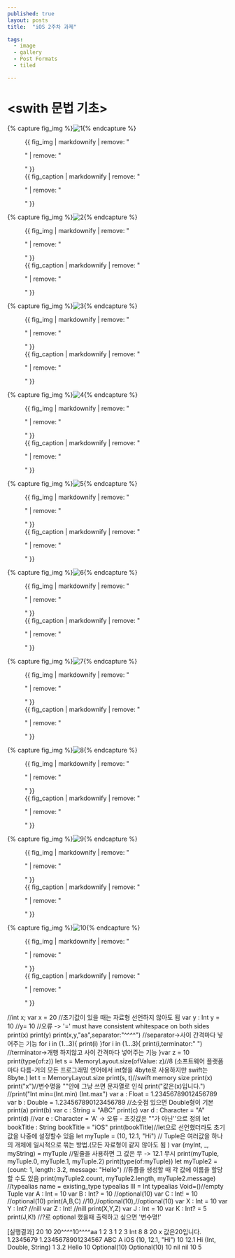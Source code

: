 ```yaml
---
published: true
layout: posts
title:  "iOS 2주차 과제"

tags:
  - image
  - gallery
  - Post Formats
  - tiled

---
```


# <swith 문법 기초>




{% capture fig_img %}![1](https://github.com/dakyo705/dakyo705.github.io/assets/144701214/06362c57-3c01-4780-a48a-ac6ece4a586c){% endcapture %}
<figure>
  {{ fig_img | markdownify | remove: "<p>" | remove: "</p>" }}
  <figcaption>{{ fig_caption | markdownify | remove: "<p>" | remove: "</p>" }}</figcaption>
</figure>

{% capture fig_img %}![2](https://github.com/dakyo705/dakyo705.github.io/assets/144701214/e14025a3-7d26-4c63-84c4-8b004a876e7b){% endcapture %}
<figure>
  {{ fig_img | markdownify | remove: "<p>" | remove: "</p>" }}
  <figcaption>{{ fig_caption | markdownify | remove: "<p>" | remove: "</p>" }}</figcaption>
</figure>

{% capture fig_img %}![3](https://github.com/dakyo705/dakyo705.github.io/assets/144701214/b6414df0-c0a3-4f1e-9440-ed00899de56d){% endcapture %}
<figure>
  {{ fig_img | markdownify | remove: "<p>" | remove: "</p>" }}
  <figcaption>{{ fig_caption | markdownify | remove: "<p>" | remove: "</p>" }}</figcaption>
</figure>

{% capture fig_img %}![4](https://github.com/dakyo705/dakyo705.github.io/assets/144701214/76eb12cd-ce67-4cbe-b3ec-6ed343852794){% endcapture %}
<figure>
  {{ fig_img | markdownify | remove: "<p>" | remove: "</p>" }}
  <figcaption>{{ fig_caption | markdownify | remove: "<p>" | remove: "</p>" }}</figcaption>
</figure>

{% capture fig_img %}![5](https://github.com/dakyo705/dakyo705.github.io/assets/144701214/20913724-1886-4d70-993b-b1fa40123e1f){% endcapture %}
<figure>
  {{ fig_img | markdownify | remove: "<p>" | remove: "</p>" }}
  <figcaption>{{ fig_caption | markdownify | remove: "<p>" | remove: "</p>" }}</figcaption>
</figure>

{% capture fig_img %}![6](https://github.com/dakyo705/dakyo705.github.io/assets/144701214/3c80017e-0cab-4214-9d07-b5b42003044c){% endcapture %}
<figure>
  {{ fig_img | markdownify | remove: "<p>" | remove: "</p>" }}
  <figcaption>{{ fig_caption | markdownify | remove: "<p>" | remove: "</p>" }}</figcaption>
</figure>

{% capture fig_img %}![7](https://github.com/dakyo705/dakyo705.github.io/assets/144701214/960cdfe2-5466-4ac3-9b98-592a60fe138d){% endcapture %}
<figure>
  {{ fig_img | markdownify | remove: "<p>" | remove: "</p>" }}
  <figcaption>{{ fig_caption | markdownify | remove: "<p>" | remove: "</p>" }}</figcaption>
</figure>

{% capture fig_img %}![8](https://github.com/dakyo705/dakyo705.github.io/assets/144701214/cef30570-4a7c-4e8b-a4e6-227427da37a8){% endcapture %}
<figure>
  {{ fig_img | markdownify | remove: "<p>" | remove: "</p>" }}
  <figcaption>{{ fig_caption | markdownify | remove: "<p>" | remove: "</p>" }}</figcaption>
</figure>

{% capture fig_img %}![9](https://github.com/dakyo705/dakyo705.github.io/assets/144701214/a8d8d556-fe59-4e54-bd1a-60d1b480ba5f){% endcapture %}
<figure>
  {{ fig_img | markdownify | remove: "<p>" | remove: "</p>" }}
  <figcaption>{{ fig_caption | markdownify | remove: "<p>" | remove: "</p>" }}</figcaption>
</figure>

{% capture fig_img %}![10](https://github.com/dakyo705/dakyo705.github.io/assets/144701214/ab384f2e-e70b-465b-92e1-9a39a22da90f){% endcapture %}
<figure>
  {{ fig_img | markdownify | remove: "<p>" | remove: "</p>" }}
  <figcaption>{{ fig_caption | markdownify | remove: "<p>" | remove: "</p>" }}</figcaption>
</figure>





//int x;
var x = 20 //초기값이 있을 때는 자료형 선언하지 않아도 됨
var y : Int
y = 10
//y= 10 //오류 -> '=' must have consistent whitespace on both sides
print(x)
print(y)
print(x,y,"aa",separator:"^^^^") //separator->사이 간격마다 넣어주는 기능
for i in (1...3){
    print(i)
}for i in (1...3){
    print(i,terminator:"  ") //terminator->개행 하지않고 사이 간격마다 넣어주는 기능
}var z = 10
print(type(of:z))
let s = MemoryLayout.size(ofValue: z)//8 (소프트웨어 플랫폼마다 다름-거의 모든 프로그래밍 언어에서 int형을 4byte로 사용하지만 swift는 8byte.)
let t = MemoryLayout<Int>.size
print(s, t)//swift memory size
print(x)
print("x")//변수명을 ""안에 그냥 쓰면 문자열로 인식
print("값은\(x)입니다.")
//print("Int min=\(Int.min) \(Int.max")
var a : Float = 1.23456789012456789
var b : Double = 1.234567890123456789 //소숫점 있으면 Double형이 기본
print(a)
print(b)
var c : String = "ABC"
print(c)
var d : Character = "A"
print(d)
//var e : Character = 'A' -> 오류 - 초깃값은 ""가 아닌''으로 정의
let bookTitle : String
bookTitle = "iOS"
print(bookTitle)//let으로 선언했더라도 초기값을 나중에 설정할수 있음
let myTuple = (10, 12.1, "Hi") // Tuple은 여러값을 하나의 개체에 일시적으로 묶는 방법.(모든 자료형이 같지 않아도 됨 )
var (myInt, _, myString) = myTuple //밑줄을 사용하면 그 값은 무 -> 12.1 무시
print(myTuple, myTuple.0, myTuple.1, myTuple.2)
print(type(of:myTuple))
let myTuple2 = (count: 1, length: 3.2, message: "Hello") //튜플을 생성할 때 각 값에 이름을 할당할 수도 있음
print(myTuple2.count, myTuple2.length, myTuple2.message)
//typealias name = existing_type
typealias III = Int
typealias Void=()//empty Tuple
var A : Int = 10
var B : Int? = 10 //optional(10)
var C : Int! = 10 //optional(10)
print(A,B,C) //10,//optional(10),//optional(10)
var X : Int = 10
var Y : Int? //nill
var Z : Int! //nill
print(X,Y,Z)
var J : Int = 10
var K : Int? = 5
print(J,K!) //?로 optional 했을때 출력하고 싶으면 '변수명!'

[실행결과]
20
10
20^^^^10^^^^aa
1
2
3
1  2  3  Int
8 8
20
x
값은20입니다.
1.2345679
1.2345678901234567
ABC
A
iOS
(10, 12.1, "Hi") 10 12.1 Hi
(Int, Double, String)
1 3.2 Hello
10 Optional(10) Optional(10)
10 nil nil
10 5
